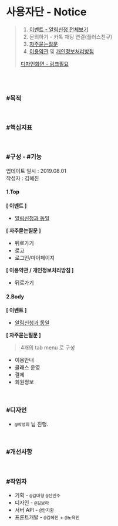 # 사용자단 - Notice
> 1. [이벤트 - 알림신청 전체보기](https://www.modooclass.net/modoo/notify_discount)  
> 2. 문의하기 - 카톡 채팅 연결(플러스친구)  
> 3. [자주묻는질문](https://www.modooclass.net/modoo/faq)  
> 4. [이용약관](https://www.modooclass.net/app/customer/agreement) 및 [개인정보처리방침](https://www.modooclass.net/app/customer/policy)  
>  
> [디자인화면 - 링크필요]() 

<br><br>

### #목적

<br>

### #핵심지표

<br>

### #구성 - #기능
업데이트 일시 : 2019.08.01  
작성자 : 김혜진

#### 1.Top 

**[ 이벤트 ]**
- [알림신청과 동일](../../ch1_home/alram)

**[ 자주묻는질문 ]**
- 뒤로가기
- 로고
- 로그인/마이페이지

**[ 이용약관 / 개인정보처리방침 ]**
- 뒤로가기

#### 2.Body

**[ 이벤트 ]**
- [알림신청과 동일](../../ch1_home/alram)

**[ 자주묻는질문 ]**
> 4개의 tab menu 로 구성

- 이용안내
- 클래스 운영
- 결제
- 회원정보


<br>

### #디자인

- `@박정희` 님 진행.



<br>

### #개선사항


<br>

### #작업자

- 기획 - `@김대형` `@신민수`
- 디자인 - `@김보라`
- 서버 API - `@안지환`
- 프론트개발 - `@김혜진`  + `@노육민`


